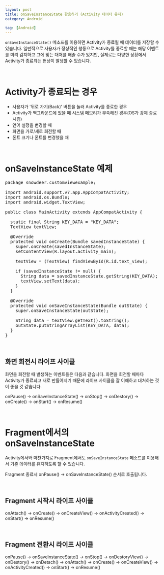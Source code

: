 ```yaml
---
layout: post
title: onSaveInstanceState 활용하기 (Activity 데이터 유지)
category: Android

tag: [Android]
---
```

`onSaveInstanceState()` 메소드를 이용하면 Activity가 종료될 때 데이터를 저장할 수 있습니다.
일반적으로 사용자가 정상적인 행동으로 Activity를 종료할 때는 해당 이벤트를 미리 감지하고 
그에 맞는 대처를 해줄 수가 있지만, 실제로는 다양한 상황에서 Activity가 종료되는 현상이 발생할 수
있습니다.

<br>

# Activity가 종료되는 경우

* 사용자가 '뒤로 가기(Back)' 버튼을 눌러 Activity를 종료한 경우
* Activity가 백그라운드에 있을 때 시스템 메모리가 부족해진 경우(OS가 강제 종료시킴)
* 언어 설정을 변경할 때
* 화면을 가로/세로 회전할 때
* 폰트 크기나 폰트를 변경했을 때

<br>

# onSaveInstanceState 예제

<pre class="prettyprint">
package snowdeer.customviewexample;

import android.support.v7.app.AppCompatActivity;
import android.os.Bundle;
import android.widget.TextView;

public class MainActivity extends AppCompatActivity {

  static final String KEY_DATA = "KEY_DATA";
  TextView textView;

  @Override
  protected void onCreate(Bundle savedInstanceState) {
    super.onCreate(savedInstanceState);
    setContentView(R.layout.activity_main);

    textView = (TextView) findViewById(R.id.text_view);

    if (savedInstanceState != null) {
      String data = savedInstanceState.getString(KEY_DATA);
      textView.setText(data);
    }
  }

  @Override
  protected void onSaveInstanceState(Bundle outState) {
    super.onSaveInstanceState(outState);

    String data = textView.getText().toString();
    outState.putStringArrayList(KEY_DATA, data);
  }
}
</pre>

<br>

## 화면 회전시 라이프 사이클

화면을 회전할 때 발생하는 이벤트들은 다음과 같습니다. 화면을 회전할 때마다 Activity가 종료되고
새로 만들어지기 때문에 라이프 사이클을 잘 이해하고 대처하는 것이 좋을 것 같습니다.

onPause() → onSaveInstanceState() → onStop() → onDestory() → onCreate() → onStart() → onResume()

<br>

# Fragment에서의 onSaveInstanceState

Activity에서와 마찬가지로 Fragment에서도 `onSaveInstanceState` 메소드를 이용해서 기존 데이터를
유지하도록 할 수 있습니다.

Fragment 종료시 onPause() → onSaveInstanceState() 순서로 호출됩니다.

<br>

## Fragment 시작시 라이프 사이클

onAttach() → onCreate() → onCreateView() → onActivityCreated() → onStart() → onResume()

<br>

## Fragment 전환시 라이프 사이클

onPause() → onSaveInstanceState() → onStop() → onDestoryView() → onDestory() → onDetach() → onAttach() → onCreate() → onCreateView() → onActivityCreated() → onStart() → onResume()